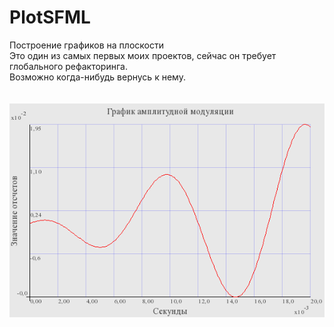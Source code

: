 # PlotSFML
 Построение графиков на плоскости\
 Это один из самых первых моих проектов, сейчас он требует глобального рефакторинга.\
 Возможно когда-нибудь вернусь к нему.\
 \
 \
 ![plotSFML]

 [plotSFML]:https://raw.githubusercontent.com/Reifat/PlotSFML/master/plotSFML.PNG
